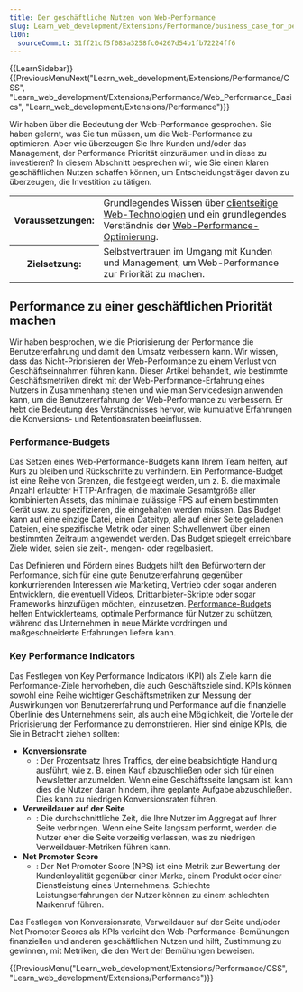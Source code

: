 ```yaml
---
title: Der geschäftliche Nutzen von Web-Performance
slug: Learn_web_development/Extensions/Performance/business_case_for_performance
l10n:
  sourceCommit: 31ff21cf5f083a3258fc04267d54b1fb72224ff6
---
```


{{LearnSidebar}}{{PreviousMenuNext("Learn_web_development/Extensions/Performance/CSS", "Learn_web_development/Extensions/Performance/Web_Performance_Basics", "Learn_web_development/Extensions/Performance")}}

Wir haben über die Bedeutung der Web-Performance gesprochen. Sie haben gelernt, was Sie tun müssen, um die Web-Performance zu optimieren. Aber wie überzeugen Sie Ihre Kunden und/oder das Management, der Performance Priorität einzuräumen und in diese zu investieren? In diesem Abschnitt besprechen wir, wie Sie einen klaren geschäftlichen Nutzen schaffen können, um Entscheidungsträger davon zu überzeugen, die Investition zu tätigen.

<table>
  <tbody>
    <tr>
      <th scope="row">Voraussetzungen:</th>
      <td>
        Grundlegendes Wissen über
        <a href="/de/docs/Learn_web_development/Getting_started/Your_first_website"
          >clientseitige Web-Technologien</a
        > und ein grundlegendes Verständnis der
        <a href="/de/docs/Web/Performance">Web-Performance-Optimierung</a>.
      </td>
    </tr>
    <tr>
      <th scope="row">Zielsetzung:</th>
      <td>
        Selbstvertrauen im Umgang mit Kunden und Management, um Web-Performance zur Priorität zu machen.
      </td>
    </tr>
  </tbody>
</table>

## Performance zu einer geschäftlichen Priorität machen

Wir haben besprochen, wie die Priorisierung der Performance die Benutzererfahrung und damit den Umsatz verbessern kann. Wir wissen, dass das Nicht-Priorisieren der Web-Performance zu einem Verlust von Geschäftseinnahmen führen kann. Dieser Artikel behandelt, wie bestimmte Geschäftsmetriken direkt mit der Web-Performance-Erfahrung eines Nutzers in Zusammenhang stehen und wie man Servicedesign anwenden kann, um die Benutzererfahrung der Web-Performance zu verbessern. Er hebt die Bedeutung des Verständnisses hervor, wie kumulative Erfahrungen die Konversions- und Retentionsraten beeinflussen.

### Performance-Budgets

Das Setzen eines Web-Performance-Budgets kann Ihrem Team helfen, auf Kurs zu bleiben und Rückschritte zu verhindern. Ein Performance-Budget ist eine Reihe von Grenzen, die festgelegt werden, um z. B. die maximale Anzahl erlaubter HTTP-Anfragen, die maximale Gesamtgröße aller kombinierten Assets, das minimale zulässige FPS auf einem bestimmten Gerät usw. zu spezifizieren, die eingehalten werden müssen. Das Budget kann auf eine einzige Datei, einen Dateityp, alle auf einer Seite geladenen Dateien, eine spezifische Metrik oder einen Schwellenwert über einen bestimmten Zeitraum angewendet werden. Das Budget spiegelt erreichbare Ziele wider, seien sie zeit-, mengen- oder regelbasiert.

Das Definieren und Fördern eines Budgets hilft den Befürwortern der Performance, sich für eine gute Benutzererfahrung gegenüber konkurrierenden Interessen wie Marketing, Vertrieb oder sogar anderen Entwicklern, die eventuell Videos, Drittanbieter-Skripte oder sogar Frameworks hinzufügen möchten, einzusetzen. [Performance-Budgets](/de/docs/Web/Performance/Guides/Performance_budgets) helfen Entwicklerteams, optimale Performance für Nutzer zu schützen, während das Unternehmen in neue Märkte vordringen und maßgeschneiderte Erfahrungen liefern kann.

### Key Performance Indicators

Das Festlegen von Key Performance Indicators (KPI) als Ziele kann die Performance-Ziele hervorheben, die auch Geschäftsziele sind. KPIs können sowohl eine Reihe wichtiger Geschäftsmetriken zur Messung der Auswirkungen von Benutzererfahrung und Performance auf die finanzielle Oberlinie des Unternehmens sein, als auch eine Möglichkeit, die Vorteile der Priorisierung der Performance zu demonstrieren. Hier sind einige KPIs, die Sie in Betracht ziehen sollten:

- **Konversionsrate**
  - : Der Prozentsatz Ihres Traffics, der eine beabsichtigte Handlung ausführt, wie z. B. einen Kauf abzuschließen oder sich für einen Newsletter anzumelden. Wenn eine Geschäftsseite langsam ist, kann dies die Nutzer daran hindern, ihre geplante Aufgabe abzuschließen. Dies kann zu niedrigen Konversionsraten führen.
- **Verweildauer auf der Seite**
  - : Die durchschnittliche Zeit, die Ihre Nutzer im Aggregat auf Ihrer Seite verbringen. Wenn eine Seite langsam performt, werden die Nutzer eher die Seite vorzeitig verlassen, was zu niedrigen Verweildauer-Metriken führen kann.
- **Net Promoter Score**
  - : Der Net Promoter Score (NPS) ist eine Metrik zur Bewertung der Kundenloyalität gegenüber einer Marke, einem Produkt oder einer Dienstleistung eines Unternehmens. Schlechte Leistungserfahrungen der Nutzer können zu einem schlechten Markenruf führen.

Das Festlegen von Konversionsrate, Verweildauer auf der Seite und/oder Net Promoter Scores als KPIs verleiht den Web-Performance-Bemühungen finanziellen und anderen geschäftlichen Nutzen und hilft, Zustimmung zu gewinnen, mit Metriken, die den Wert der Bemühungen beweisen.

{{PreviousMenu("Learn_web_development/Extensions/Performance/CSS", "Learn_web_development/Extensions/Performance")}}

